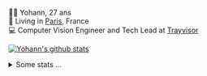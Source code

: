 <p>
  👨🏻 <bold>Yohann</bold>, 27 ans<br/>
  💼 Living in <a href="https://www.google.com/maps?q=paris">Paris</a>, France<br/>
  💻 Computer Vision Engineer and Tech Lead at <a href="https://trayvisor.com/">Trayvisor</a><br/>
</p>

<a href="https://github.com/anuraghazra/github-readme-stats"><img align="center" src="https://github-readme-stats-go94hl40s-yohann84l.vercel.app//api?username=yohann84L&show_icons=true&include_all_commits=true" alt="Yohann's github stats" /> </a>


<details>
  <summary>Some stats ...</summary><br/>
  

<!--START_SECTION:waka-->
![Code Time](http://img.shields.io/badge/Code%20Time-137%20hrs%2052%20mins-blue)

![Profile Views](http://img.shields.io/badge/Profile%20Views-0-blue)

**🐱 My GitHub Data** 

> 🏆 1,152 Contributions in the Year 2022
 > 
> 📦 440.5 kB Used in GitHub's Storage 
 > 
> 🚫 Not Opted to Hire
 > 
> 📜 24 Public Repositories 
 > 
> 🔑 21 Private Repositories  
 > 
**I'm an Early 🐤** 

```text
🌞 Morning    319 commits    ████████░░░░░░░░░░░░░░░░░   32.03% 
🌆 Daytime    562 commits    ██████████████░░░░░░░░░░░   56.43% 
🌃 Evening    114 commits    ██░░░░░░░░░░░░░░░░░░░░░░░   11.45% 
🌙 Night      1 commits      ░░░░░░░░░░░░░░░░░░░░░░░░░   0.1%

```
📅 **I'm Most Productive on Thursday** 

```text
Monday       183 commits    ████░░░░░░░░░░░░░░░░░░░░░   18.37% 
Tuesday      171 commits    ████░░░░░░░░░░░░░░░░░░░░░   17.17% 
Wednesday    175 commits    ████░░░░░░░░░░░░░░░░░░░░░   17.57% 
Thursday     228 commits    █████░░░░░░░░░░░░░░░░░░░░   22.89% 
Friday       216 commits    █████░░░░░░░░░░░░░░░░░░░░   21.69% 
Saturday     14 commits     ░░░░░░░░░░░░░░░░░░░░░░░░░   1.41% 
Sunday       9 commits      ░░░░░░░░░░░░░░░░░░░░░░░░░   0.9%

```


📊 **This Week I Spent My Time On** 

```text
⌚︎ Time Zone: Europe/Paris

💬 Programming Languages: 
Python                   7 hrs 8 mins        ███████████░░░░░░░░░░░░░░   46.91% 
Jupyter                  6 hrs 13 mins       ██████████░░░░░░░░░░░░░░░   40.85% 
JavaScript               48 mins             █░░░░░░░░░░░░░░░░░░░░░░░░   5.33% 
HTTP Request             31 mins             ░░░░░░░░░░░░░░░░░░░░░░░░░   3.43% 
SQL                      12 mins             ░░░░░░░░░░░░░░░░░░░░░░░░░   1.35%

🔥 Editors: 
PyCharm                  14 hrs 18 mins      ███████████████████████░░   93.93% 
WebStorm                 49 mins             █░░░░░░░░░░░░░░░░░░░░░░░░   5.46% 
VS Code                  5 mins              ░░░░░░░░░░░░░░░░░░░░░░░░░   0.61%

💻 Operating System: 
Mac                      15 hrs 14 mins      █████████████████████████   100.0%

```

**I Mostly Code in Python** 

```text
Python                   18 repos            ██████████████░░░░░░░░░░░   56.25% 
Java                     6 repos             ████░░░░░░░░░░░░░░░░░░░░░   18.75% 
JavaScript               2 repos             █░░░░░░░░░░░░░░░░░░░░░░░░   6.25% 
R                        2 repos             █░░░░░░░░░░░░░░░░░░░░░░░░   6.25% 
HTML                     1 repo              ░░░░░░░░░░░░░░░░░░░░░░░░░   3.12%

```



 Last Updated on 13/10/2022 02:36:56 UTC
<!--END_SECTION:waka-->
